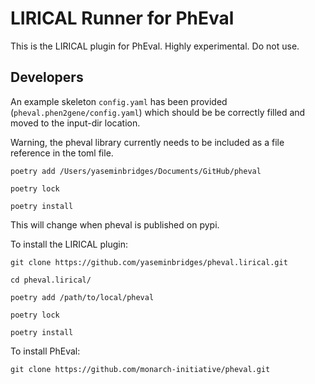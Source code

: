 # LIRICAL Runner for PhEval
This is the LIRICAL plugin for PhEval. Highly experimental. Do not use.

## Developers

An example skeleton `config.yaml` has been provided (`pheval.phen2gene/config.yaml`) which should be be correctly filled and moved to the input-dir location.

Warning, the pheval library currently needs to be included as a file reference in the toml file.

```
poetry add /Users/yaseminbridges/Documents/GitHub/pheval

poetry lock

poetry install
```

This will change when pheval is published on pypi.

To install the LIRICAL plugin:

``` 
git clone https://github.com/yaseminbridges/pheval.lirical.git

cd pheval.lirical/

poetry add /path/to/local/pheval

poetry lock

poetry install
```

To install PhEval:

```
git clone https://github.com/monarch-initiative/pheval.git 
```
